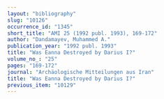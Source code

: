```yaml
---
layout: "bibliography"
slug: "10126"
occurrence_id: "1345"
short_title: "AMI 25 (1992 publ. 1993), 169-172"
author: "Dandamayev, Muhammed A."
publication_year: "1992 publ. 1993"
title: "Was Eanna Destroyed by Darius I?"
volume_no_: "25"
pages: "169-172"
journal: "Archäologische Mitteilungen aus Iran"
title: "Was Eanna Destroyed by Darius I?"
previous_item: "10129"
---
```

